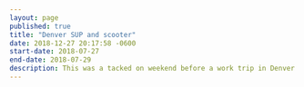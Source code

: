 ```yaml
---
layout: page
published: true
title: "Denver SUP and scooter"
date: 2018-12-27 20:17:58 -0600
start-date: 2018-07-27
end-date: 2018-07-29
description: This was a tacked on weekend before a work trip in Denver. I spent it with my brother and we did a variety of activities including stand-up paddle boarding. This was my first time riding a rental electric scooter. It was a ton of fun.
---
```

